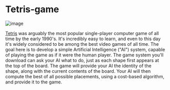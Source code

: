 # Tetris-game
![image](https://github.com/nilot-pal/Tetris-game/assets/72824334/85970816-a4b6-43a8-9f50-96cf8f2f7507)

[Tetris](https://en.wikipedia.org/wiki/Tetris) was arguably the most popular single-player computer game of all time by the early 1990's. It's incredibly easy to learn, and even to this day it's widely considered to be among the best video games of all time. 
The goal here is to develop a simple Artificial Intelligence ("AI") system, capable of playing the game as if it were the human player. The game system you'll download can ask your AI what to do, just as each shape first appears at the top of the board. The game will provide your AI the identity of the shape, along with the current contents of the board. Your AI will then compute the best of all possible placements, using a cost-based algorithm, and provide it to the game.
